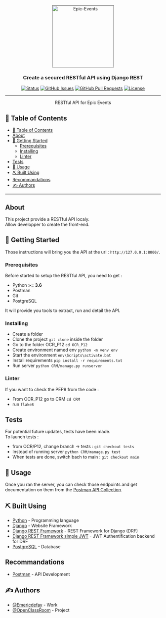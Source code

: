 <p align="center">
  <a href="" rel="noopener">
    <img width=200px height=200px src="https://user.oc-static.com/upload/2020/09/22/16007804386673_P10.png" alt="Epic-Events">
  </a>
</p>

<h3 align="center">Create a secured RESTful API using Django REST</h3>

<div align="center">

[![Status](https://img.shields.io/badge/status-active-success.svg)]()
[![GitHub Issues](https://img.shields.io/github/issues/Emericdefay/OCR_P12.svg)](https://github.com/Emericdefay/OCR_P12/issues)
[![GitHub Pull Requests](https://img.shields.io/github/issues-pr/Emericdefay/OCR_P12.svg)](https://github.com/Emericdefay/OCR_P12/pulls)
[![License](https://img.shields.io/badge/license-MIT-blue.svg)](/LICENSE)

</div>

---

<p align="center"> RESTful API for Epic Events
    <br> 
</p>

## 📝 Table of Contents

- [📝 Table of Contents](#-table-of-contents)
- [About <a name="about"></a>](#about-)
- [🏁 Getting Started <a name="getting_started"></a>](#-getting-started-)
  - [Prerequisites](#prerequisites)
  - [Installing](#installing)
  - [Linter](#linter)
- [Tests <a name = "tests"></a>](#tests-)
- [🎈 Usage <a name = "usage"></a>](#-usage-)
- [⛏️ Built Using <a name = "built_using"></a>](#️-built-using-)
- [Recommandations <a name = "recommandations"></a>](#recommandations-)
- [✍️ Authors <a name = "authors"></a>](#️-authors-)

---

## About <a name="about"></a>

<p>
This project provide a RESTful API localy.<br>
Allow developper to create the front-end.
</p>

## 🏁 Getting Started <a name="getting_started"></a>

Those instructions will bring you the API at the url : `http://127.0.0.1:8000/`.<br>

### Prerequisites

<p>Before started to setup the RESTful API, you need to get : </p>
<ul>
  <li>Python <strong>>= 3.6</strong></li>
  <li>Postman</li>
  <li>Git</li>
  <li>PostgreSQL</li>
</ul>
<p>It will provide you tools to extract, run and detail the API.</p>

### Installing

- Create a folder
- Clone the project `git clone` inside the folder
- Go to the folder OCR_P12 `cd OCR_P12`
- Create environment named env `python -m venv env`
- Start the environment `env\Scripts\activate.bat`
- Install requirements `pip install -r requirements.txt`
- Run server `python CRM/manage.py runserver`

### Linter

If you want to check the PEP8 from the code :

- From OCR_P12 go to CRM `cd CRM`
- run `flake8`

## Tests <a name = "tests"></a>

For potential future updates, tests have been made.<br>
To launch tests :
- from OCR/P12, change branch -> tests : `git checkout tests`
- Instead of running server `python CRM/manage.py test`
- When tests are done, switch bach to main : `git checkout main`

## 🎈 Usage <a name = "usage"></a>

<p>Once you ran the server, you can check those endpoints and get documentation on them from the <a href="https://www.getpostman.com/collections/e86e9399535e81956723">Postman API Collection</a>.</p>

## ⛏️ Built Using <a name = "built_using"></a>

- [Python](https://www.python.org/) - Programming language
- [Django](https://www.djangoproject.com/) - Website Framework
- [Django REST Framework](https://www.django-rest-framework.org/) - REST Framework for Django (DRF)
- [Django REST Framework simple JWT](https://django-rest-framework-simplejwt.readthedocs.io/en/latest/index.html) - JWT Authentification backend for DRF
- [PostgreSQL](https://www.postgresql.org/) - Database

## Recommandations <a name = "recommandations"></a>

- [Postman](https://www.postman.com/) - API Development

## ✍️ Authors <a name = "authors"></a>

- [@Emericdefay](https://github.com/Emericdefay) - Work
- [@OpenClassRoom](https://openclassrooms.com/) - Project
